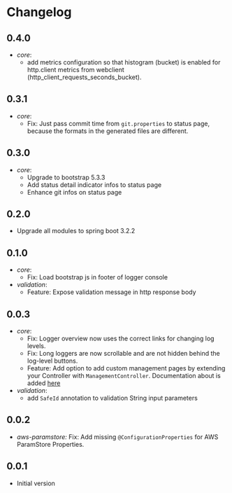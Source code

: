 # Changelog

## 0.4.0
* _core_:
  * add metrics configuration so that histogram (bucket) is enabled for http.client metrics from webclient (http_client_requests_seconds_bucket).


## 0.3.1
* _core_:
  * Fix: Just pass commit time from `git.properties` to status page, because the formats in the generated files are different.

## 0.3.0
* _core_:
  * Upgrade to bootstrap 5.3.3
  * Add status detail indicator infos to status page
  * Enhance git infos on status page

## 0.2.0
* Upgrade all modules to spring boot 3.2.2

## 0.1.0
* _core_:
  * Fix: Load bootstrap js in footer of logger console
* _validation_:
  * Feature: Expose validation message in http response body

## 0.0.3
* _core_: 
  * Fix: Logger overview now uses the correct links for changing log levels.
  * Fix: Long loggers are now scrollable and are not hidden behind the log-level buttons.
  * Feature: Add option to add custom management pages by extending your Controller with `ManagementController`. Documentation about is added [here](core/README.md)
* _validation_: 
  * add `SafeId` annotation to validation String input parameters 

## 0.0.2
* _aws-paramstore:_ Fix: Add missing `@ConfigurationProperties` for AWS ParamStore Properties.

## 0.0.1
* Initial version
